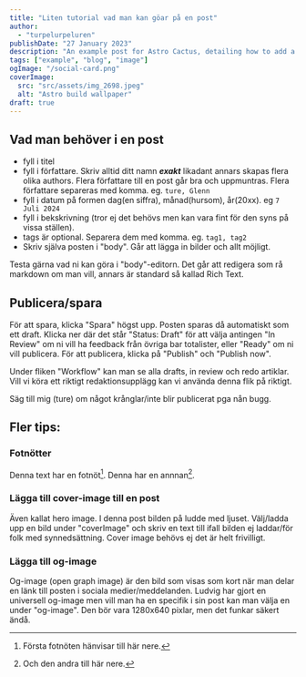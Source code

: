 ```yaml
---
title: "Liten tutorial vad man kan göar på en post"
author: 
  - "turpelurpeluren"
publishDate: "27 January 2023"
description: "An example post for Astro Cactus, detailing how to add a custom social image card in the frontmatter"
tags: ["example", "blog", "image"]
ogImage: "/social-card.png"
coverImage:
  src: "src/assets/img_2698.jpeg"
  alt: "Astro build wallpaper"
draft: true
---
```


## Vad man behöver i en post

- fyll i titel
- fyll i författare. Skriv alltid ditt namn ***exakt*** likadant annars skapas flera olika authors. Flera författare till en post går bra och uppmuntras. Flera författare separeras med komma. eg. `ture, Glenn`
- fyll i datum på formen dag(en siffra), månad(hursom), år(20xx). eg `7 Juli 2024`
- fyll i bekskrivning (tror ej det behövs men kan vara fint för den syns på vissa ställen).
- tags är optional. Separera dem med komma. eg. `tag1, tag2`
- Skriv själva posten i "body". Går att lägga in bilder och allt möjligt.

Testa gärna vad ni kan göra i "body"-editorn. Det går att redigera som rå markdown om man vill, annars är standard så kallad Rich Text.

## Publicera/spara

För att spara, klicka "Spara" högst upp. Posten sparas då automatiskt som ett draft. Klicka ner där det står "Status: Draft" för att välja antingen "In Review" om ni vill ha feedback från övriga bar totalister, eller "Ready" om ni vill publicera. För att publicera, klicka på "Publish" och "Publish now".

Under fliken "Workflow" kan man se alla drafts, in review och redo artiklar. Vill vi köra ett riktigt redaktionsupplägg kan vi använda denna flik på riktigt.

Säg till mig (ture) om något krånglar/inte blir publicerat pga nån bugg.

## Fler tips:

### Fotnötter

Denna text har en fotnöt[^1]. Denna har en annnan[^2].

### Lägga till cover-image till en post

Även kallat hero image. I denna post bilden på ludde med ljuset. Välj/ladda upp en bild under "coverImage" och skriv en text till ifall bilden ej laddar/för folk med synnedsättning. Cover image behövs ej det är helt frivilligt.

### Lägga till og-image

Og-image (open graph image) är den bild som visas som kort när man delar en länk till posten i sociala medier/meddelanden. Ludvig har gjort en universell og-image men vill man ha en specifik i sin post kan man välja en under "og-image". Den bör vara 1280x640 pixlar, men det funkar säkert ändå.


[^1]: Första fotnöten hänvisar till här nere.
[^2]: Och den andra till här nere.

